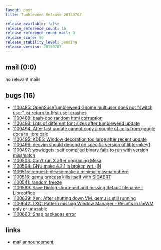 ```yaml
---
layout: post
title: Tumbleweed Release 20180707

release_available: false
release_reference_count: 16
release_reference_count_mail: 0
release_score: 90
release_stability_level: pending
release_version: 20180707
---
```


## mail (0:0)

no relevant mails

## bugs (16)

<!--more-->

- [1100485: OpenSuseTumbleweed Gnome multiuser does not  "switch user", or return to first user crashes](https://bugzilla.opensuse.org/show_bug.cgi?id=1100485)
- [1100488: bash-doc random html corruption](https://bugzilla.opensuse.org/show_bug.cgi?id=1100488)
- [1100493: Lots of different font sizes after tumbleweed update](https://bugzilla.opensuse.org/show_bug.cgi?id=1100493)
- [1100494: After last update cannot copy a couple of cells from google docs to libre calc](https://bugzilla.opensuse.org/show_bug.cgi?id=1100494)
- [1100495: KDE5: Window decoration too large after recent update](https://bugzilla.opensuse.org/show_bug.cgi?id=1100495)
- [1100496: neovim should depend on specific version of libtermkey1](https://bugzilla.opensuse.org/show_bug.cgi?id=1100496)
- [1100497: wxwidgets: self compiled binary fails to run with version missmatch](https://bugzilla.opensuse.org/show_bug.cgi?id=1100497)
- [1100503: Can't run X after upgrading Mesa](https://bugzilla.opensuse.org/show_bug.cgi?id=1100503)
- [1100504: GNU make 4.2.1 is broken wrt -jN](https://bugzilla.opensuse.org/show_bug.cgi?id=1100504)
- ~~[1100515: request: please make a minimal plasma pattern](https://bugzilla.opensuse.org/show_bug.cgi?id=1100515)~~
- [1100516: qemu process kills itself with SIGABRT](https://bugzilla.opensuse.org/show_bug.cgi?id=1100516)
- [1100541: random freeze](https://bugzilla.opensuse.org/show_bug.cgi?id=1100541)
- [1100589: Save Diolog shortened and missing default filename - Libreoffice](https://bugzilla.opensuse.org/show_bug.cgi?id=1100589)
- [1100639: Xen: After shutting down VM, qemu is still running](https://bugzilla.opensuse.org/show_bug.cgi?id=1100639)
- [1100642: LXQt Pattern missing Window Manager - Results in IceWM only or unusable](https://bugzilla.opensuse.org/show_bug.cgi?id=1100642)
- [1100660: Snap packages error](https://bugzilla.opensuse.org/show_bug.cgi?id=1100660)



## links

- [mail announcement](https://lists.opensuse.org/opensuse-factory/2018-07/msg00062.html)
